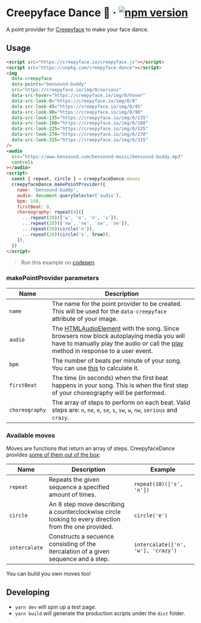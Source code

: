 # Creepyface Dance 💃 &middot; [![npm version](https://img.shields.io/npm/v/creepyface-dance.svg?style=flat)](https://www.npmjs.com/package/creepyface-dance)

A point provider for [Creepyface](https://github.com/4lejandrito/creepyface) to make your face dance.

## Usage

```html
<script src="https://creepyface.io/creepyface.js"></script>
<script src="https://unpkg.com/creepyface-dance"></script>
<img
  data-creepyface
  data-points="bensound-buddy"
  src="https://creepyface.io/img/0/serious"
  data-src-hover="https://creepyface.io/img/0/hover"
  data-src-look-0="https://creepyface.io/img/0/0"
  data-src-look-45="https://creepyface.io/img/0/45"
  data-src-look-90="https://creepyface.io/img/0/90"
  data-src-look-135="https://creepyface.io/img/0/135"
  data-src-look-180="https://creepyface.io/img/0/180"
  data-src-look-225="https://creepyface.io/img/0/225"
  data-src-look-270="https://creepyface.io/img/0/270"
  data-src-look-315="https://creepyface.io/img/0/315"
/>
<audio
  src="https://www.bensound.com/bensound-music/bensound-buddy.mp3"
  controls
></audio>
<script>
  const { repeat, circle } = creepyfaceDance.moves
  creepyfaceDance.makePointProvider({
    name: 'bensound-buddy',
    audio: document.querySelector('audio'),
    bpm: 150,
    firstBeat: 0,
    choreography: repeat(4)([
      ...repeat(20)(['w', 'e', 'n', 's']),
      ...repeat(20)(['nw', 'ne', 'sw', 'se']),
      ...repeat(20)(circle('n')),
      ...repeat(20)(circle('s', true)),
    ]),
  })
</script>
```

> Run this example on [codepen](https://codepen.io/4lejandrito/pen/vYOMNJE).

### makePointProvider parameters

| Name           | Description                                                                                                                                                                                                                                                                                                                 |
| -------------- | --------------------------------------------------------------------------------------------------------------------------------------------------------------------------------------------------------------------------------------------------------------------------------------------------------------------------- |
| `name`         | The name for the point provider to be created. This will be used for the `data-creepyface` attribute of your image.                                                                                                                                                                                                         |
| `audio`        | The [HTMLAudioElement](https://developer.mozilla.org/en-US/docs/Web/API/HTMLAudioElement) with the song. Since browsers now block autoplaying media you will have to manually play the audio or call the [play](https://developer.mozilla.org/en-US/docs/Web/API/HTMLMediaElement/play) method in response to a user event. |
| `bpm`          | The number of beats per minute of your song. You can use [this](http://www.beatsperminuteonline.com/) to calculate it.                                                                                                                                                                                                      |
| `firstBeat`    | The time (in seconds) when the first beat happens in your song. This is when the first step of your choreography will be performed.                                                                                                                                                                                         |
| `choreography` | The array of steps to perform on each beat. Valid steps are: `n`, `ne`, `e`, `se`, `s`, `sw`, `w`, `nw`, `serious` and `crazy`.                                                                                                                                                                                             |

### Available moves

Moves are functions that return an array of steps. CreepyfaceDance provides [some of them out of the box](https://github.com/4lejandrito/creepyface/blob/master/packages/creepyface-dance/src/index.ts#L65-L86):

| Name          | Description                                                                                           | Example                            |
| ------------- | ----------------------------------------------------------------------------------------------------- | ---------------------------------- |
| `repeat`      | Repeats the given sequence a specified amount of times.                                               | `repeat(10)(['s', 'n'])`           |
| `circle`      | An 8 step move describing a counterclockwise circle looking to every direction from the one provided. | `circle('e')`                      |
| `intercalate` | Constructs a secuence consisting of the itercalation of a given sequence and a step.                  | `intercalate(['n', 'w'], 'crazy')` |

You can build you own moves too!

## Developing

- `yarn dev` will spin up a test page.
- `yarn build` will generate the production scripts under the `dist` folder.
